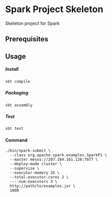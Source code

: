 # Spark Project Skeleton


Skeleton project for Spark

## Prerequisites

## Usage

##### Install

```sh
sbt compile
```

##### Packaging

```sh
sbt assembly
```

##### Test

```sh
sbt test
```


#### Command

```
./bin/spark-submit \
  --class org.apache.spark.examples.SparkPi \
  --master mesos://207.184.161.138:7077 \
  --deploy-mode cluster \
  --supervise \
  --executor-memory 2G \
  --total-executor-cores 2 \
  ----num-executors 3 \
  http://path/to/examples.jar \
  1000
```

